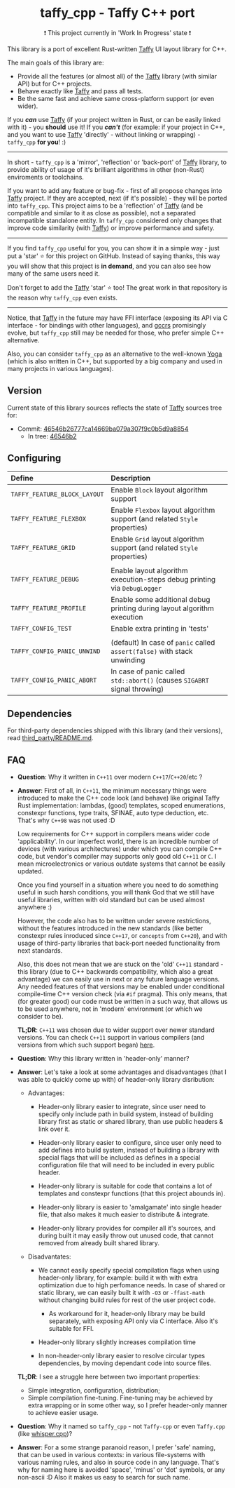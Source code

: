 <div align="center">

# taffy_cpp - Taffy C++ port

:heavy_exclamation_mark: This project currently in 'Work In Progress' state :heavy_exclamation_mark:

</div>

This library is a port of excellent Rust-written [Taffy][taffy_url] UI layout
library for C++.

The main goals of this library are:
- Provide all the features (or almost all) of the [Taffy][taffy_url] library 
  (with similar API) but for C++ projects.
- Behave exactly like [Taffy][taffy_url] and pass all tests.
- Be the same fast and achieve same cross-platform support (or even wider).

<!--
  Reference to great quote in Carbon language README:
    https://github.com/carbon-language/carbon-lang/blob/trunk/README.md

  > Existing modern languages already provide an excellent developer experience:
  > Go, Swift, Kotlin, Rust, and many more. Developers that can use one of these
  > existing languages should.
-->
If you _**can**_ use [Taffy][taffy_url] (if your project written in Rust, or can
be easily linked with it) - you **should** use it! If you _**can't**_ (for
example: if your project in C++, and you want to use [Taffy][taffy_url]
'directly' - without linking or wrapping) - `taffy_cpp` **for you**! :)

----

In short - `taffy_cpp` is a 'mirror', 'reflection' or 'back-port' of 
[Taffy][taffy_url] library, to provide ability of usage of it's brilliant 
algorithms in other (non-Rust) enviroments or toolchains. 

If you want to add any feature or bug-fix - first of all propose changes into 
[Taffy][taffy_url] project. If they are accepted, next (if it's possible) - they 
will be ported into `taffy_cpp`.
This project aims to be a 'reflection' of [Taffy][taffy_url] (and be compatible 
and similar to it as close as possible), not a separated incompatible standalone
entity. In `taffy_cpp` considered only changes that improve code similarity 
(with [Taffy][taffy_url]) or improve performance and safety.

----

If you find `taffy_cpp` useful for you, you can show it in a simple way - just
put a 'star' :star: for this project on GitHub. Instead of saying thanks, this
way you will show that this project is **in demand**, and you can also see how 
many of the same users need it. 

Don't forget to add the [Taffy][taffy_url] 'star' :star: too! The great work in
that repository is the reason why `taffy_cpp` even exists.

----

Notice, that [Taffy][taffy_url] in the future may have FFI interface (exposing
its API via C interface - for bindings with other languages), and
[gccrs](https://github.com/Rust-GCC/gccrs) promisingly evolve, but `taffy_cpp`
still may be needed for those, who prefer simple C++ alternative.

Also, you can consider `taffy_cpp` as an alternative to the well-known 
[Yoga](https://github.com/facebook/yoga) (which is also written in C++, but
supported by a big company and used in many projects in various languages).

## Version

Current state of this library sources reflects the state of [Taffy][taffy_url] 
sources tree for:

- Commit: [46546b26777ca14669ba079a307f9c0b5d9a8854](https://github.com/DioxusLabs/taffy/tree/46546b26777ca14669ba079a307f9c0b5d9a8854)
    - In tree: [46546b2](https://github.com/DioxusLabs/taffy/commits/main#:~:text=46546b2)
        <!-- Reference to '#:~:text=<text>' usage: https://stackoverflow.com/a/62162093/ -->

## Configuring

| Define                       | Description                                   |
| :--------------------------- | :-------------------------------------------- |
| `TAFFY_FEATURE_BLOCK_LAYOUT` | Enable `Block`   layout algorithm support
| `TAFFY_FEATURE_FLEXBOX`      | Enable `Flexbox` layout algorithm support (and related `Style` properties)
| `TAFFY_FEATURE_GRID`         | Enable `Grid`    layout algorithm support (and related `Style` properties)
|                              |
| `TAFFY_FEATURE_DEBUG`        | Enable layout algorithm execution-steps debug printing via `DebugLogger`
| `TAFFY_FEATURE_PROFILE`      | Enable some additional debug printing during layout algorithm execution
| `TAFFY_CONFIG_TEST`          | Enable extra printing in 'tests'
|                              |
| `TAFFY_CONFIG_PANIC_UNWIND`  | (default) In case of `panic` called `assert(false)` with stack unwinding
| `TAFFY_CONFIG_PANIC_ABORT`   | In case of panic called `std::abort()` (causes `SIGABRT` signal throwing)

## Dependencies

For third-party dependencies shipped with this library (and their versions),
read [third_party/README.md](./third_party/README.md).

## FAQ

- **Question**: Why it written in `C++11` over modern `C++17`/`C++20`/etc ?
- **Answer**: First of all, in `C++11`, the minimum necessary things were 
  introduced to make the C++ code look (and behave) like original Taffy Rust 
  implementation: lambdas, (good) templates, scoped enumerations, constexpr 
  functions, type traits, SFINAE, auto type deduction, etc.
  That's why `C++98` was not used :D

  Low requirements for C++ support in compilers means wider code 
  'applicability'. In our imperfect world, there is an incredible number of 
  devices (with various architectures) under which you can compile C++ code, 
  but vendor's compiler may supports only good old `C++11` or `C`. I mean 
  microelectronics or various outdate systems that cannot be easily updated.

  Once you find yourself in a situation where you need to do something useful 
  in such harsh conditions, you will thank God that we still have useful 
  libraries, written with old standard but can be used almost anywhere :)
  
  However, the code also has to be written under severe restrictions, without 
  the features introduced in the new standards (like better constexpr rules
  inroduced since `C++17`, or `concepts` from `C++20`), and with usage of
  third-party libraries that back-port needed functionality from next standards.

  Also, this does not mean that we are stuck on the 'old' `C++11` standard -
  this library (due to C++ backwards compatibility, which also a great 
  advantage) we can easily use in next or any future language versions. Any
  needed features of that versions may be enabled under conditional compile-time 
  C++ version check (via `#if` pragma). This only means, that (for greater good)
  our code must be written in a such way, that allows us to be used anywhere, 
  not in 'modern' environment (or which we consider to be).

  **TL;DR**: `C++11` was chosen due to wider support over newer standard
  versions. You can check `C++11` support in various compilers (and versions 
  from which such support began)
  [here](https://en.cppreference.com/w/cpp/compiler_support/11).

- **Question**: Why this library written in 'header-only' manner?
- **Answer**: Let's take a look at some advantages and disadvantages (that I was
  able to quickly come up with) of header-only library disribution:

    - Advantages:
        - Header-only library easier to integrate, since user need to specify 
          only include path in build system, instead of building library first 
          as static or shared library, than use public headers & link over it.

        - Header-only library easier to configure, since user only need to add 
          defines into build system, instead of building a library with special 
          flags that will be included as defines in a special configuration file
          that will need to be included in every public header.

        - Header-only library is suitable for code that contains a lot of 
          templates and constexpr functions (that this project abounds in).

        - Header-only library is easier to 'amalgamate' into single header file,
          that also makes it much easier to distribute & integrate.

        - Header-only library provides for compiler all it's sources, and during
          built it may easily throw out unused code, that cannot removed from
          already built shared library.

    - Disadvantates:
        - We cannot easily specify special compilation flags when using 
          header-only library, for example: build it with with extra 
          optimization due to high perfomance needs. In case of shared or static
          library, we can easily built it with `-O3` or `-ffast-math` without
          changing build rules for rest of the user project code.
          - As workaround for it, header-only library may be build separately,
            with exposing API only via C interface. Also it's suitable for FFI.

        - Header-only library slightly increases compilation time

        - In non-header-only library easier to resolve circular types 
          dependencies, by moving dependant code into source files.

  **TL;DR**: I see a struggle here between two important properties:
  - Simple integration, configuration, distribution;
  - Simple compilation fine-tuning.
  Fine-tuning may be achieved by extra wrapping or in some other way, so I 
  prefer header-only manner to achieve easier usage.

- **Question**: Why it named so `taffy_cpp` - not `Taffy-cpp` or even 
  `Taffy.cpp` (like [whisper.cpp](https://github.com/ggerganov/whisper.cpp))?
- **Answer**: For a some strange paranoid reason, I prefer 'safe' naming, that 
  can be used in various contexts: in various file-systems with various naming 
  rules, and also in source code in any language. 
  That's why for naming here is avoided 'space', 'minus' or 'dot' symbols, or
  any non-ascii :D Also it makes us easy to search for such name.

[taffy_url]: https://github.com/DioxusLabs/taffy

